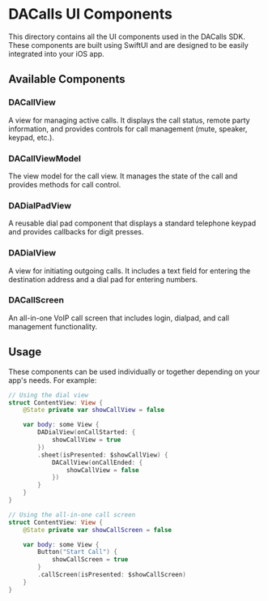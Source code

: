 # DACalls UI Components

This directory contains all the UI components used in the DACalls SDK. These components are built using SwiftUI and are designed to be easily integrated into your iOS app.

## Available Components

### DACallView

A view for managing active calls. It displays the call status, remote party information, and provides controls for call management (mute, speaker, keypad, etc.).

### DACallViewModel

The view model for the call view. It manages the state of the call and provides methods for call control.

### DADialPadView

A reusable dial pad component that displays a standard telephone keypad and provides callbacks for digit presses.

### DADialView

A view for initiating outgoing calls. It includes a text field for entering the destination address and a dial pad for entering numbers.

### DACallScreen

An all-in-one VoIP call screen that includes login, dialpad, and call management functionality.

## Usage

These components can be used individually or together depending on your app's needs. For example:

```swift
// Using the dial view
struct ContentView: View {
    @State private var showCallView = false

    var body: some View {
        DADialView(onCallStarted: {
            showCallView = true
        })
        .sheet(isPresented: $showCallView) {
            DACallView(onCallEnded: {
                showCallView = false
            })
        }
    }
}

// Using the all-in-one call screen
struct ContentView: View {
    @State private var showCallScreen = false

    var body: some View {
        Button("Start Call") {
            showCallScreen = true
        }
        .callScreen(isPresented: $showCallScreen)
    }
}
```

